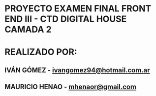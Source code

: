 # PROYECTO EXAMEN FINAL FRONT END III - CTD DIGITAL HOUSE CAMADA 2

# REALIZADO POR:

## IVÁN GÓMEZ - ivangomez94@hotmail.com.ar

## MAURICIO HENAO - mhenaor@gmail.com
